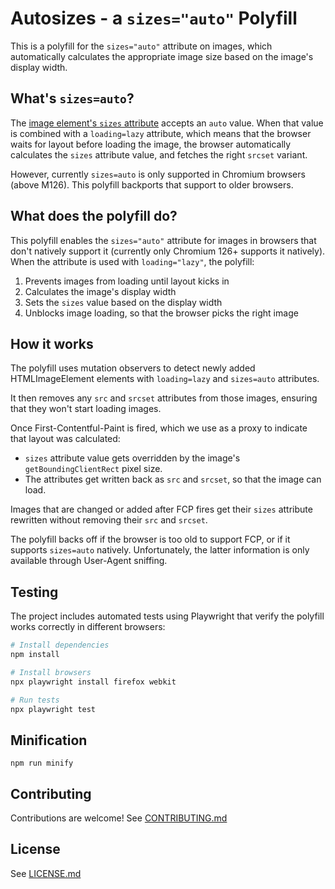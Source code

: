 # Autosizes - a `sizes="auto"` Polyfill

This is a polyfill for the `sizes="auto"` attribute on images, which automatically calculates the appropriate image size based on the image's display width.

## What's `sizes=auto`?

The [image element's `sizes` attribute](https://developer.mozilla.org/en-US/docs/Web/API/HTMLImageElement/sizes) accepts an `auto` value.
When that value is combined with a `loading=lazy` attribute, which means that the browser waits for layout before loading the image, the browser automatically calculates the `sizes` attribute value, and fetches the right `srcset` variant.

However, currently `sizes=auto` is only supported in Chromium browsers (above M126). This polyfill backports that support to older browsers.

## What does the polyfill do?

This polyfill enables the `sizes="auto"` attribute for images in browsers that don't natively support it (currently only Chromium 126+ supports it natively). 
When the attribute is used with `loading="lazy"`, the polyfill:

1. Prevents images from loading until layout kicks in
2. Calculates the image's display width
3. Sets the `sizes` value based on the display width
4. Unblocks image loading, so that the browser picks the right image

## How it works

The polyfill uses mutation observers to detect newly added HTMLImageElement elements with `loading=lazy` and `sizes=auto` attributes.

It then removes any `src` and `srcset` attributes from those images, ensuring that they won't start loading images.

Once First-Contentful-Paint is fired, which we use as a proxy to indicate that layout was calculated:
* `sizes` attribute value gets overridden by the image's `getBoundingClientRect` pixel size.
* The attributes get written back as `src` and `srcset`, so that the image can load.

Images that are changed or added after FCP fires get their `sizes` attribute rewritten without removing their `src` and `srcset`.

The polyfill backs off if the browser is too old to support FCP, or if it supports `sizes=auto` natively.
Unfortunately, the latter information is only available through User-Agent sniffing.

## Testing

The project includes automated tests using Playwright that verify the polyfill works correctly in different browsers:

```bash
# Install dependencies
npm install

# Install browsers
npx playwright install firefox webkit

# Run tests
npx playwright test
```

## Minification

`npm run minify`

## Contributing

Contributions are welcome! See [CONTRIBUTING.md](./CONTRIBUTING.md)

## License

See [LICENSE.md](./LICENSE.md)
